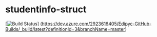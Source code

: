 # studentinfo-struct
[![Build Status](https://dev.azure.com/2923616405/Edipyc-GitHub-Builds/_apis/build/status/pengyoucongcode.studentinfo-struct?branchName=master)]
(https://dev.azure.com/2923616405/Edipyc-GitHub-Builds/_build/latest?definitionId=3&branchName=master)
